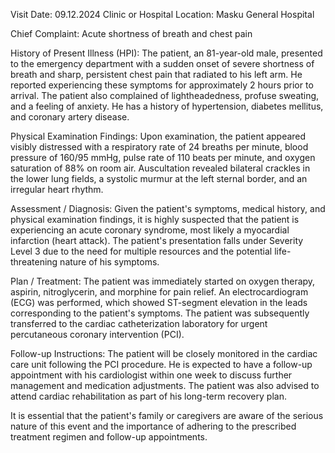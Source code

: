 Visit Date: 09.12.2024
Clinic or Hospital Location: Masku General Hospital

Chief Complaint: Acute shortness of breath and chest pain

History of Present Illness (HPI): The patient, an 81-year-old male, presented to the emergency department with a sudden onset of severe shortness of breath and sharp, persistent chest pain that radiated to his left arm. He reported experiencing these symptoms for approximately 2 hours prior to arrival. The patient also complained of lightheadedness, profuse sweating, and a feeling of anxiety. He has a history of hypertension, diabetes mellitus, and coronary artery disease.

Physical Examination Findings: Upon examination, the patient appeared visibly distressed with a respiratory rate of 24 breaths per minute, blood pressure of 160/95 mmHg, pulse rate of 110 beats per minute, and oxygen saturation of 88% on room air. Auscultation revealed bilateral crackles in the lower lung fields, a systolic murmur at the left sternal border, and an irregular heart rhythm.

Assessment / Diagnosis: Given the patient's symptoms, medical history, and physical examination findings, it is highly suspected that the patient is experiencing an acute coronary syndrome, most likely a myocardial infarction (heart attack). The patient's presentation falls under Severity Level 3 due to the need for multiple resources and the potential life-threatening nature of his symptoms.

Plan / Treatment: The patient was immediately started on oxygen therapy, aspirin, nitroglycerin, and morphine for pain relief. An electrocardiogram (ECG) was performed, which showed ST-segment elevation in the leads corresponding to the patient's symptoms. The patient was subsequently transferred to the cardiac catheterization laboratory for urgent percutaneous coronary intervention (PCI).

Follow-up Instructions: The patient will be closely monitored in the cardiac care unit following the PCI procedure. He is expected to have a follow-up appointment with his cardiologist within one week to discuss further management and medication adjustments. The patient was also advised to attend cardiac rehabilitation as part of his long-term recovery plan.

It is essential that the patient's family or caregivers are aware of the serious nature of this event and the importance of adhering to the prescribed treatment regimen and follow-up appointments.